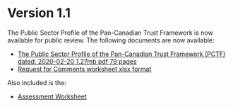 # Version 1.1
The Public Sector Profile of the Pan-Canadian Trust Framework is now available for public review.
The following documents are now available:
* [The Public Sector Profile of the Pan-Canadian Trust Framework (PCTF) dated: 2020-02-20 1.27mb pdf 79 pages](FOR-PUBLIC-REVIEW-PSP-PCTF-Version%201.1.pdf)
* [Request for Comments worksheet xlsx format](REQUEST%20FOR%20COMMENTS%20ON%20%20PSP-PCTF%20V1.1.xlsx)

Also included is the:
* [Assessment Worksheet](PCTF%20Assessment%20Worksheet%20Version%201.1.xlsx)


